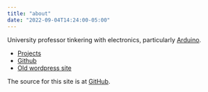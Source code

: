 ```yaml
---
title: "about"
date: "2022-09-04T14:24:00-05:00"
---
```


University professor tinkering with electronics,
particularly [Arduino](https://arduino.cc).

 - [Projects](https://karlduino.org/projects)
 - [Github](https://github.com/karlduino)
 - [Old wordpress site](https://karlduino.wordpress.com)

The source for this site is at [GitHub](https://github.com/karlduino/karlduino.github.io).

